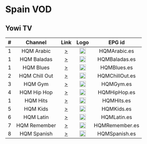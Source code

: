 <h1>Spain VOD</h1>

<h2>Yowi TV</h2>

| #   | Channel        | Link  | Logo | EPG id |
|:---:|:--------------:|:-----:|:----:|:------:|
| 1   | HQM Arabic| [>](https://livelist01.yowi.tv/lista/81c601f370e44dc566113fd752204be5f5f53b61/master.m3u8) | <img height="20" src="https://hqm.es/wp-content/uploads/arabic-hqm-logo.png"/> | HQMArabic.es |
| 1   | HQM Baladas| [>](https://livelist01.yowi.tv/lista/81c601f370e44dc566113fd752204be5f5f53b61/master.m3u8) | <img height="20" src="https://hqm.es/wp-content/uploads/baladas-hqm-logo.png"/> | HQMBaladas.es |
| 1   | HQM Blues| [>](https://livelist01.yowi.tv/lista/81c601f370e44dc566113fd752204be5f5f53b61/master.m3u8) | <img height="20" src="https://hqm.es/wp-content/uploads/blues-hqm-logo.png"/> | HQMBlues.es |
| 2   | HQM Chill Out| [>](https://livelist01.yowi.tv/lista/183a351ddb0e57af6d735256226e6033c32219ab/master.m3u8) | <img height="20" src="https://hqm.es/wp-content/uploads/chill-out-hqm-logo.png"/> | HQMChillOut.es |
| 3   | HQM Gym| [>](https://livelist01.yowi.tv/lista/abb87f329d0ed03072b1930e9636a53e8076c8d5/master.m3u8) | <img height="20" src="https://hqm.es/wp-content/uploads/gym-hqm-logo.png"/> | HQMGym.es |
| 4   | HQM Hip Hop| [>](https://livelist01.yowi.tv/lista/8327abc87895df4c76db1155435fdca6a3607bbd/master.m3u8) | <img height="20" src="https://hqm.es/wp-content/uploads/hip-hop-hqm-logo.png"/> | HQMHipHop.es |
| 1   | HQM Hits| [>](https://livelist01.yowi.tv/lista/5e2db2017a8fd03f73b40ede363d1a586db4e9a6/master.m3u8) | <img height="20" src="https://hqm.es/wp-content/uploads/hits-hqm-logo.png"/> | HQMHits.es |
| 5   | HQM Kids| [>](https://livelist01.yowi.tv/lista/e4bc12dafe33c3ceb3e382e3acc0ec2c012cf7fd/master.m3u8) | <img height="20" src="https://hqm.es/wp-content/uploads/kids-hqm-logo.png"/> | HQMKids.es |
| 6   | HQM Latin| [>](https://livelist01.yowi.tv/lista/9a4da7871ec57b4b63ed49597a13d09869172be0/master.m3u8) | <img height="20" src="https://hqm.es/wp-content/uploads/latin-hqm-logo.png"/> | HQMLatin.es |
| 7   | HQM Remember | [>](https://livelist01.yowi.tv/lista/57c98e2e295a0b69b52dc5f84edc4b1b68783ba2/master.m3u8) | <img height="20" src="https://hqm.es/wp-content/uploads/remember-hqm-logo.png"/> | HQMRemember.es |
| 8   | HQM Spanish | [>](https://livelist01.yowi.tv/lista/8635ae40f8d1a32eccd63d1f58b55662c9c98f9f/master.m3u8) | <img height="20" src="https://hqm.es/wp-content/uploads/spanish-hqm-logo.png"/> | HQMSpanish.es |
